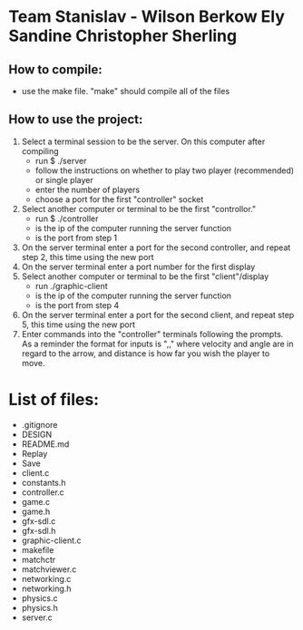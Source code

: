 # Team Stanislav - Wilson Berkow Ely Sandine Christopher Sherling
## How to compile:
+ use the make file. "make" should compile all of the files
## How to use the project:
1. Select a terminal session to be the server. On this computer after compiling
    * run $ ./server 
    * follow the instructions on whether to play two player (recommended) or single player
    * enter the number of players
    * choose a port for the first "controller" socket
2. Select another computer or terminal to be the first "controllor." 
    * run $ ./controller <ip> <port>
    * <ip> is the ip of the computer running the server function
    * <port> is the port from step 1
3. On the server terminal enter a port for the second controller, and repeat step 2, this time using the new port
4. On the server terminal enter a port number for the first display
5. Select another computer or terminal to be the first "client"/display
    * run ./graphic-client <ip> <port>
    * <ip> is the ip of the computer running the server function
    * <port> is the port from step 4
6. On the server terminal enter a port for the second client, and repeat step 5, this time using the new port
7. Enter commands into the "controller" terminals following the prompts. As a reminder the format for inputs is "<velocity>,<angle>,<distance>" where velocity and angle are in regard to the arrow, and distance is how far you wish the player to move.

# List of files:
+ .gitignore
+ DESIGN
+ README.md
+ Replay
+ Save
+ client.c
+ constants.h
+ controller.c
+ game.c
+ game.h
+ gfx-sdl.c
+ gfx-sdl.h
+ graphic-client.c
+ makefile
+ matchctr
+ matchviewer.c
+ networking.c
+ networking.h
+ physics.c
+ physics.h
+ server.c
